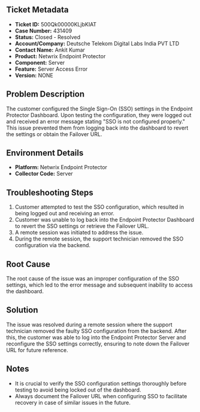 ## Ticket Metadata
- **Ticket ID:** 500Qk00000KLjbKIAT
- **Case Number:** 431409
- **Status:** Closed - Resolved
- **Account/Company:** Deutsche Telekom Digital Labs India PVT LTD
- **Contact Name:** Ankit Kumar
- **Product:** Netwrix Endpoint Protector
- **Component:** Server
- **Feature:** Server Access Error
- **Version:** NONE

## Problem Description
The customer configured the Single Sign-On (SSO) settings in the Endpoint Protector Dashboard. Upon testing the configuration, they were logged out and received an error message stating "SSO is not configured properly." This issue prevented them from logging back into the dashboard to revert the settings or obtain the Failover URL.

## Environment Details
- **Platform:** Netwrix Endpoint Protector
- **Collector Code:** Server

## Troubleshooting Steps
1. Customer attempted to test the SSO configuration, which resulted in being logged out and receiving an error.
2. Customer was unable to log back into the Endpoint Protector Dashboard to revert the SSO settings or retrieve the Failover URL.
3. A remote session was initiated to address the issue.
4. During the remote session, the support technician removed the SSO configuration via the backend.

## Root Cause
The root cause of the issue was an improper configuration of the SSO settings, which led to the error message and subsequent inability to access the dashboard.

## Solution
The issue was resolved during a remote session where the support technician removed the faulty SSO configuration from the backend. After this, the customer was able to log into the Endpoint Protector Server and reconfigure the SSO settings correctly, ensuring to note down the Failover URL for future reference.

## Notes
- It is crucial to verify the SSO configuration settings thoroughly before testing to avoid being locked out of the dashboard.
- Always document the Failover URL when configuring SSO to facilitate recovery in case of similar issues in the future.